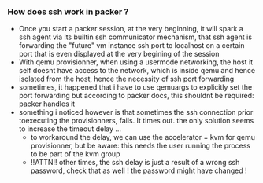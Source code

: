 ### How does ssh work in packer ?
* Once you start a packer session, at the very beginning, it will spark a ssh agent via its builtin ssh communicator mechanism, that ssh agent is forwarding the "future" vm instance ssh port to localhost on a certain port that is even displayed at the very begining of the session
* With qemu provisionner, when using a usermode networking, the host it self doesnt have access to the network, which is inside qemu and hence isolated from the host, hence the necessity of ssh port forwarding
* sometimes, it happened that i have to use qemuargs to explicitly set the port forwarding but according to packer docs, this shouldnt be required: packer handles it
* something i noticed however is that sometimes the ssh connection prior toexecuting the provisionners, fails. It times out. the only solution seems to increase the timeout delay ...
  * to workaround the delay, we can use the accelerator = kvm for qemu provisionner, but be aware: this needs the user running the process to be part of the kvm group
  * !!ATTN!! other times, the ssh delay is just a result of a wrong ssh password, check that as well ! the password might have changed !   
